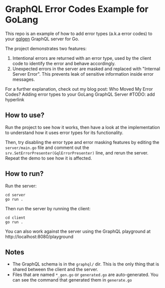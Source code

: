 # GraphQL Error Codes Example for GoLang

This repo is an example of how to add error types (a.k.a error codes) to your [gqlgen](https://github.com/99designs/gqlgen) GraphQL server for Go.

The project demonstrates two features:
1. Intentional errors are returned with an error type, used by the client code to identify the error and behave accordingly.
2. Unexpected errors in the server are masked and replaced with "Internal Server Error". This prevents leak of sensitive information inside error messages.

For a further explanation, check out my blog post:
Who Moved My Error Codes? Adding error types to your GoLang GraphQL Server #TODO: add hyperlink

## How to use?

Run the project to see how it works, then have a look at the implementation to understand how it uses error types for its functionality.

Then, try disabling the error type and error masking features by editing the `server/main.go` file and comment out the `srv.SetErrorPresenter(GqlErrorPresenter)` line, and rerun the server. Repeat the demo to see how it is affected.

## How to run?
Run the server:
```shell
cd server
go run .
```

Then run the server by running the client:
```shell
cd client
go run .
```
You can also work against the server using the GraphQL playground at http://localhost:8080/playground

## Notes
- The GraphQL schema is in the `graphql/` dir. This is the only thing that is shared between the client and the server.
- Files that are named `*_gen.go` or `generated.go` are auto-generated. You can see the command that generated them in `generate.go`
